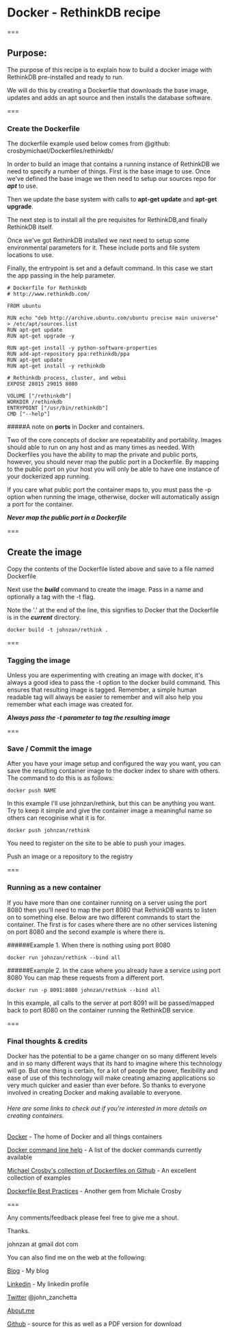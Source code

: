# Docker - RethinkDB recipe
===

## Purpose:
The purpose of this recipe is to explain how to build a docker image with RethinkDB pre-installed and ready to run. 

We will do this by creating a Dockerfile that downloads the base image, updates and adds an apt source and then installs the database software.

===

### Create the Dockerfile

The dockerfile example used below comes from @github: crosbymichael/Dockerfiles/rethinkdb/


In order to build an image that contains a running instance of RethinkDB we need to specify a number of things. First is the base image to use. Once we've defined the base image we then need to setup our sources repo for __*apt*__ to use.

  
Then we update the base system with calls to __apt-get update__ and __apt-get upgrade__.

The next step is to install all the pre requisites for RethinkDB,and finally RethinkDB itself.
  

Once we've got RethinkDB installed we next need to setup some environmental parameters for it. These include ports and file system locations to use.


Finally, the entrypoint is set and a default command. In this case we start the app passing in the help parameter.

<!-- Docker file from @github: crosbymichael/Dockerfiles/rethinkdb/ -->

    # Dockerfile for Rethinkdb 
    # http://www.rethinkdb.com/

    FROM ubuntu

    RUN echo "deb http://archive.ubuntu.com/ubuntu precise main universe" > /etc/apt/sources.list
    RUN apt-get update
    RUN apt-get upgrade -y

    RUN apt-get install -y python-software-properties
    RUN add-apt-repository ppa:rethinkdb/ppa
    RUN apt-get update
    RUN apt-get install -y rethinkdb

    # Rethinkdb process, cluster, and webui
    EXPOSE 28015 29015 8080

    VOLUME ["/rethinkdb"]
    WORKDIR /rethinkdb
    ENTRYPOINT ["/usr/bin/rethinkdb"]
    CMD ["--help"]


#####A note on __ports__ in Docker and containers. 

Two of the core concepts of docker are repeatability and portability. Images should able to run on any host and as many times as needed. With Dockerfiles you have the ability to map the private and public ports, however, you should never map the public port in a Dockerfile. By mapping to the public port on your host you will only be able to have one instance of your dockerized app running.

If you care what public port the container maps to, you must pass the -p option when running the image, otherwise, docker will automatically assign a port for the container.

__*Never map the public port in a Dockerfile*__

===


## Create the image

Copy the contents of the Dockerfile listed above and save to a file named Dockerfile

Next use the _**build**_ command to create the image.  Pass in a name and optionally a tag with the -t flag. 

Note the '.' at the end of the line, this signifies to Docker that the Dockerfile is in the _**current**_ directory.


    docker build -t johnzan/rethink .

===
### Tagging the image

Unless you are experimenting with creating an image with docker, it's always a good idea to  pass the -t option to the docker build command. This ensures that resulting image is tagged. Remember, a simple human readable tag will always be easier to remember and will also help you remember what each image was created for.

_**Always pass the -t parameter to tag the resulting image**_


===
### Save / Commit the image

After you have your image setup and configured the way you want, you can save the resulting container image to the docker index to share with others. The command to do this is as follows:

    docker push NAME

In this example I'll use johnzan/rethink, but this can be anything you want. Try to keep it simple and give the container image a meaningful name so others can recoginise what it is for.

    docker push johnzan/rethink 


You need to register on the site to be able to push your images.

Push an image or a repository to the registry

===
### Running as a new container
If you have more than one container running on a server using the port 8080 then you'll need to map the port 8080 that RethinkDB wants to listen on to something else. Below are two different commands to start the container. The first is for cases where there are no other services listening on port 8080 and the second example is where there is.



######Example 1. When there is nothing using port 8080

    docker run johnzan/rethink --bind all



######Example 2. In the case where you already have a service using port 8080
You can map these requests from a different port. 
 
    docker run -p 8091:8080 johnzan/rethink --bind all

In this example, all calls to the server at port 8091 will be passed/mapped back to port 8080 on the container running the RethinkDB service.


===
### Final thoughts & credits

Docker has the potential to be a game changer on so many different levels and in so many different ways that its hard to imagine where this technology will go. But one thing is certain, for a lot of people the power, flexibility and ease of use of this technology will make creating amazing applications so very much quicker and easier than ever before. So thanks to everyone involved in creating Docker and making available to everyone.

###### Here are some links to check out if you're interested in more details on creating containers.

[Docker](http://Docker.io) - The home of Docker and all things containers

[Docker command line help](http://docs.docker.io/en/latest/commandline/cli/) - A list of the docker commands currently available

[Michael Crosby's collection of Dockerfiles on Github](https://github.com/crosbymichael/Dockerfiles) - An excellent collection of examples

[Dockerfile Best Practices](http://crosbymichael.com/dockerfile-best-practices.html) - Another gem from Michale Crosby


===

Any comments/feedback please feel free to give me a shout.

Thanks.

johnzan at gmail dot com

You can also find me on the web at the following:

[Blog](http://johnzanchetta.wordpress.com) - My blog

[Linkedin](http://www.linkedin.com/in/johnzanchetta) - My linkedin profile

[Twitter](https://twitter.com/john_zanchetta) @john_zanchetta

[About.me](http://about.me/johnzan)

[Github](https://github.com/johnzan) - source for this as well as a PDF version for download




